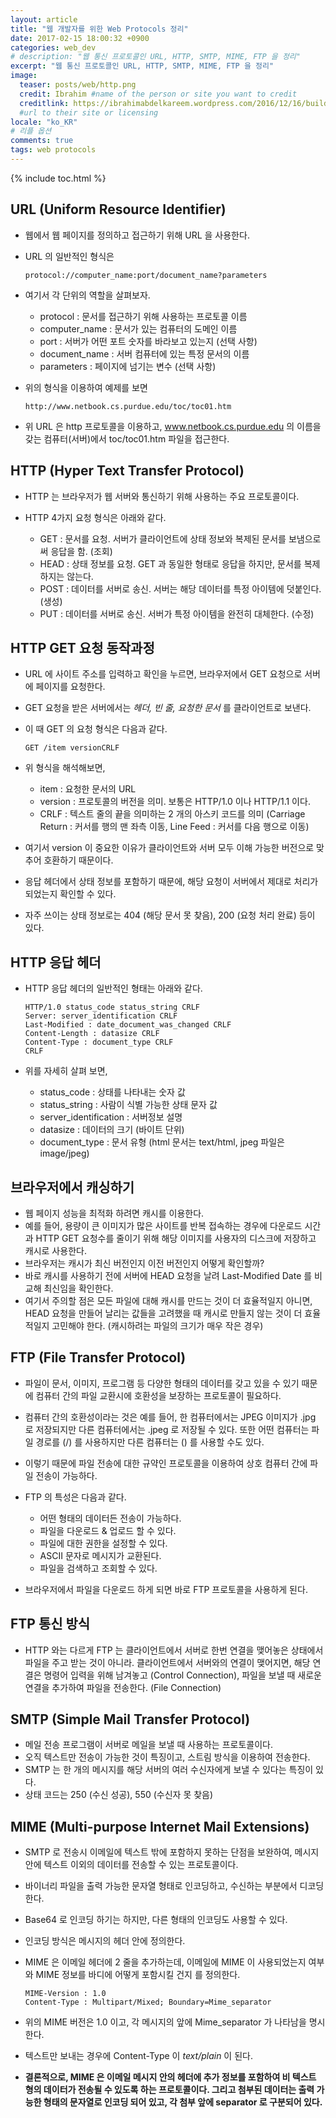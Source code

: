 ```yaml
---
layout: article
title: "웹 개발자를 위한 Web Protocols 정리"
date: 2017-02-15 18:00:32 +0900
categories: web_dev
# description: "웹 통신 프로토콜인 URL, HTTP, SMTP, MIME, FTP 을 정리"
excerpt: "웹 통신 프로토콜인 URL, HTTP, SMTP, MIME, FTP 을 정리"
image:
  teaser: posts/web/http.png
  credit: Ibrahim #name of the person or site you want to credit
  creditlink: https://ibrahimabdelkareem.wordpress.com/2016/12/16/building-n-tier-restful-api-using-asp-net-web-api-2-part-2-more-about-http-protocol/
  #url to their site or licensing
locale: "ko_KR"
# 리플 옵션
comments: true
tags: web protocols
---
```

{% include toc.html %}

## URL (Uniform Resource Identifier)
- 웹에서 웹 페이지를 정의하고 접근하기 위해 URL 을 사용한다.
- URL 의 일반적인 형식은

  ``` text
  protocol://computer_name:port/document_name?parameters
  ```

- 여기서 각 단위의 역할을 살펴보자.

  - protocol : 문서를 접근하기 위해 사용하는 프로토콜 이름
  - computer_name : 문서가 있는 컴퓨터의 도메인 이름
  - port : 서버가 어떤 포트 숫자를 바라보고 있는지 (선택 사항)
  - document_name : 서버 컴퓨터에 있는 특정 문서의 이름
  - parameters : 페이지에 넘기는 변수 (선택 사항)

- 위의 형식을 이용하여 예제를 보면

  ``` text
  http://www.netbook.cs.purdue.edu/toc/toc01.htm
  ```

- 위 URL 은 http 프로토콜을 이용하고, www.netbook.cs.purdue.edu 의 이름을 갖는 컴퓨터(서버)에서 toc/toc01.htm 파일을 접근한다.

## HTTP (Hyper Text Transfer Protocol)
- HTTP 는 브라우저가 웹 서버와 통신하기 위해 사용하는 주요 프로토콜이다.
- HTTP 4가지 요청 형식은 아래와 같다.

  - GET : 문서를 요청. 서버가 클라이언트에 상태 정보와 복제된 문서를 보냄으로써 응답을 함. (조회)
  - HEAD : 상태 정보를 요청. GET 과 동일한 형태로 응답을 하지만, 문서를 복제하지는 않는다.
  - POST : 데이터를 서버로 송신. 서버는 해당 데이터를 특정 아이템에 덧붙인다. (생성)
  - PUT : 데이터를 서버로 송신. 서버가 특정 아이템을 완전히 대체한다. (수정)

## HTTP GET 요청 동작과정
- URL 에 사이트 주소를 입력하고 확인을 누르면, 브라우저에서 GET 요청으로 서버에 페이지를 요청한다.
- GET 요청을 받은 서버에서는 *헤더, 빈 줄, 요청한 문서* 를 클라이언트로 보낸다.
- 이 때 GET 의 요청 형식은 다음과 같다.

  ``` text
  GET /item versionCRLF
  ```

- 위 형식을 해석해보면,

  - item : 요청한 문서의 URL
  - version : 프로토콜의 버전을 의미. 보통은 HTTP/1.0 이나 HTTP/1.1 이다.
  - CRLF : 텍스트 줄의 끝을 의미하는 2 개의 아스키 코드를 의미 (Carriage Return : 커서를 행의 맨 좌측 이동, Line Feed : 커서를 다음 행으로 이동)

- 여기서 version 이 중요한 이유가 클라이언트와 서버 모두 이해 가능한 버전으로 맞추어 호환하기 때문이다.
- 응답 헤더에서 상태 정보를 포함하기 때문에, 해당 요청이 서버에서 제대로 처리가 되었는지 확인할 수 있다.
- 자주 쓰이는 상태 정보로는 404 (해당 문서 못 찾음), 200 (요청 처리 완료) 등이 있다.

## HTTP 응답 헤더
- HTTP 응답 헤더의 일반적인 형태는 아래와 같다.

  ``` text
  HTTP/1.0 status_code status_string CRLF
  Server: server_identification CRLF
  Last-Modified : date_document_was_changed CRLF
  Content-Length : datasize CRLF
  Content-Type : document_type CRLF
  CRLF
  ```

- 위를 자세히 살펴 보면,

  - status_code : 상태를 나타내는 숫자 값
  - status_string : 사람이 식별 가능한 상태 문자 값
  - server_identification : 서버정보 설명
  - datasize : 데이터의 크기 (바이트 단위)
  - document_type : 문서 유형 (html 문서는 text/html, jpeg 파일은 image/jpeg)


## 브라우저에서 캐싱하기
- 웹 페이지 성능을 최적화 하려면 캐시를 이용한다.
- 예를 들어, 용량이 큰 이미지가 많은 사이트를 반복 접속하는 경우에 다운로드 시간과 HTTP GET 요청수를 줄이기 위해 해당 이미지를 사용자의 디스크에 저장하고 캐시로 사용한다.
- 브라우저는 캐시가 최신 버전인지 이전 버전인지 어떻게 확인할까?
- 바로 캐시를 사용하기 전에 서버에 HEAD 요청을 날려 Last-Modified Date 를 비교해 최신임을 확인한다.
- 여기서 주의할 점은 모든 파일에 대해 캐시를 만드는 것이 더 효율적일지 아니면, HEAD 요청을 만들어 날리는 값들을 고려했을 때 캐시로 만들지 않는 것이 더 효율적일지 고민해야 한다. (캐시하려는 파일의 크기가 매우 작은 경우)

## FTP (File Transfer Protocol)
- 파일이 문서, 이미지, 프로그램 등 다양한 형태의 데이터를 갖고 있을 수 있기 때문에 컴퓨터 간의 파일 교환시에 호환성을 보장하는 프로토콜이 필요하다.
- 컴퓨터 간의 호환성이라는 것은 예를 들어, 한 컴퓨터에서는 JPEG 이미지가 .jpg 로 저장되지만 다른 컴퓨터에서는 .jpeg 로 저장될 수 있다. 또한 어떤 컴퓨터는 파일 경로를 (/) 를 사용하지만 다른 컴퓨터는 (\) 를 사용할 수도 있다.
- 이렇기 때문에 파일 전송에 대한 규약인 프로토콜을 이용하여 상호 컴퓨터 간에 파일 전송이 가능하다.
- FTP 의 특성은 다음과 같다.

  - 어떤 형태의 데이터든 전송이 가능하다.
  - 파일을 다운로드 & 업로드 할 수 있다.
  - 파일에 대한 권한을 설정할 수 있다.
  - ASCII 문자로 메시지가 교환된다.
  - 파일을 검색하고 조회할 수 있다.

- 브라우저에서 파일을 다운로드 하게 되면 바로 FTP 프로토콜을 사용하게 된다.

## FTP 통신 방식
- HTTP 와는 다르게 FTP 는 클라이언트에서 서버로 한번 연결을 맺어놓은 상태에서 파일을 주고 받는 것이 아니라. 클라이언트에서 서버와의 연결이 맺어지면, 해당 연결은 명령어 입력을 위해 남겨놓고 (Control Connection), 파일을 보낼 때 새로운 연결을 추가하여 파일을 전송한다. (File Connection)

## SMTP (Simple Mail Transfer Protocol)
- 메일 전송 프로그램이 서버로 메일을 보낼 때 사용하는 프로토콜이다.
- 오직 텍스트만 전송이 가능한 것이 특징이고, 스트림 방식을 이용하여 전송한다.
- SMTP 는 한 개의 메시지를 해당 서버의 여러 수신자에게 보낼 수 있다는 특징이 있다.
- 상태 코드는 250 (수신 성공), 550 (수신자 못 찾음)

## MIME (Multi-purpose Internet Mail Extensions)
- SMTP 로 전송시 이메일에 텍스트 밖에 포함하지 못하는 단점을 보완하여, 메시지 안에 텍스트 이외의 데이터를 전송할 수 있는 프로토콜이다.
- 바이너리 파일을 출력 가능한 문자열 형태로 인코딩하고, 수신하는 부분에서 디코딩한다.
- Base64 로 인코딩 하기는 하지만, 다른 형태의 인코딩도 사용할 수 있다.
- 인코딩 방식은 메시지의 헤더 안에 정의한다.
- MIME 은 이메일 헤더에 2 줄을 추가하는데, 이메일에 MIME 이 사용되었는지 여부와 MIME 정보를 바디에 어떻게 포함시킬 건지 를 정의한다.

  ``` text
  MIME-Version : 1.0
  Content-Type : Multipart/Mixed; Boundary=Mime_separator
  ```

- 위의 MIME 버전은 1.0 이고, 각 메시지의 앞에 Mime_separator 가 나타남을 명시한다.
- 텍스트만 보내는 경우에 Content-Type 이 *text/plain* 이 된다.
- **결론적으로, MIME 은 이메일 메시지 안의 헤더에 추가 정보를 포함하여 비 텍스트 형의 데이터가 전송될 수 있도록 하는 프로토콜이다. 그리고 첨부된 데이터는 출력 가능한 형태의 문자열로 인코딩 되어 있고, 각 첨부 앞에 separator 로 구분되어 있다.**
